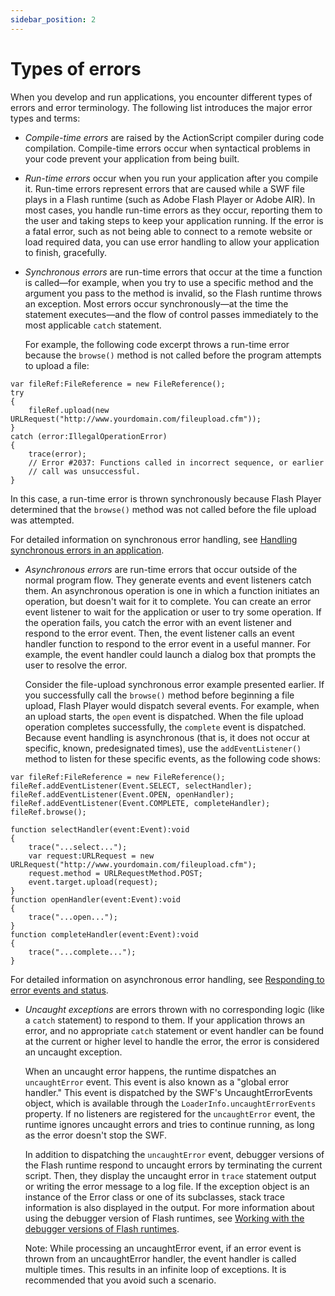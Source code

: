 ```yaml
---
sidebar_position: 2
---
```


# Types of errors

When you develop and run applications, you encounter different types of errors
and error terminology. The following list introduces the major error types and
terms:

- _Compile-time errors_ are raised by the ActionScript compiler during code
  compilation. Compile-time errors occur when syntactical problems in your code
  prevent your application from being built.

- _Run-time errors_ occur when you run your application after you compile it.
  Run-time errors represent errors that are caused while a SWF file plays in a
  Flash runtime (such as Adobe Flash Player or Adobe AIR). In most cases, you
  handle run-time errors as they occur, reporting them to the user and taking
  steps to keep your application running. If the error is a fatal error, such as
  not being able to connect to a remote website or load required data, you can
  use error handling to allow your application to finish, gracefully.

- _Synchronous errors_ are run-time errors that occur at the time a function is
  called—for example, when you try to use a specific method and the argument you
  pass to the method is invalid, so the Flash runtime throws an exception. Most
  errors occur synchronously—at the time the statement executes—and the flow of
  control passes immediately to the most applicable `catch` statement.

  For example, the following code excerpt throws a run-time error because the
  `browse()` method is not called before the program attempts to upload a file:

```
var fileRef:FileReference = new FileReference();
try
{
    fileRef.upload(new URLRequest("http://www.yourdomain.com/fileupload.cfm"));
}
catch (error:IllegalOperationError)
{
    trace(error);
    // Error #2037: Functions called in incorrect sequence, or earlier
    // call was unsuccessful.
}
```

  In this case, a run-time error is thrown synchronously because Flash Player
  determined that the `browse()` method was not called before the file upload
  was attempted.

  For detailed information on synchronous error handling, see
  [Handling synchronous errors in an application](./handling-synchronous-errors-in-an-application.md).

- _Asynchronous_ _errors_ are run-time errors that occur outside of the normal
  program flow. They generate events and event listeners catch them. An
  asynchronous operation is one in which a function initiates an operation, but
  doesn't wait for it to complete. You can create an error event listener to
  wait for the application or user to try some operation. If the operation
  fails, you catch the error with an event listener and respond to the error
  event. Then, the event listener calls an event handler function to respond to
  the error event in a useful manner. For example, the event handler could
  launch a dialog box that prompts the user to resolve the error.

  Consider the file-upload synchronous error example presented earlier. If you
  successfully call the `browse()` method before beginning a file upload, Flash
  Player would dispatch several events. For example, when an upload starts, the
  `open` event is dispatched. When the file upload operation completes
  successfully, the `complete` event is dispatched. Because event handling is
  asynchronous (that is, it does not occur at specific, known, predesignated
  times), use the `addEventListener()` method to listen for these specific
  events, as the following code shows:

```
var fileRef:FileReference = new FileReference();
fileRef.addEventListener(Event.SELECT, selectHandler);
fileRef.addEventListener(Event.OPEN, openHandler);
fileRef.addEventListener(Event.COMPLETE, completeHandler);
fileRef.browse();

function selectHandler(event:Event):void
{
    trace("...select...");
    var request:URLRequest = new URLRequest("http://www.yourdomain.com/fileupload.cfm");
    request.method = URLRequestMethod.POST;
    event.target.upload(request);
}
function openHandler(event:Event):void
{
    trace("...open...");
}
function completeHandler(event:Event):void
{
    trace("...complete...");
}
```

  For detailed information on asynchronous error handling, see
  [Responding to error events and status](./responding-to-error-events-and-status.md).

- _Uncaught exceptions_ are errors thrown with no corresponding logic (like a
  `catch` statement) to respond to them. If your application throws an error,
  and no appropriate `catch` statement or event handler can be found at the
  current or higher level to handle the error, the error is considered an
  uncaught exception.

  When an uncaught error happens, the runtime dispatches an `uncaughtError`
  event. This event is also known as a "global error handler." This event is
  dispatched by the SWF's UncaughtErrorEvents object, which is available through
  the `LoaderInfo.uncaughtErrorEvents` property. If no listeners are registered
  for the `uncaughtError` event, the runtime ignores uncaught errors and tries
  to continue running, as long as the error doesn't stop the SWF.

  In addition to dispatching the `uncaughtError` event, debugger versions of the
  Flash runtime respond to uncaught errors by terminating the current script.
  Then, they display the uncaught error in `trace` statement output or writing
  the error message to a log file. If the exception object is an instance of the
  Error class or one of its subclasses, stack trace information is also
  displayed in the output. For more information about using the debugger version
  of Flash runtimes, see
  [Working with the debugger versions of Flash runtimes](./working-with-the-debugger-versions-of-flash-runtimes.md).

  Note: While processing an uncaughtError event, if an error event is thrown
  from an uncaughtError handler, the event handler is called multiple times.
  This results in an infinite loop of exceptions. It is recommended that you
  avoid such a scenario.
